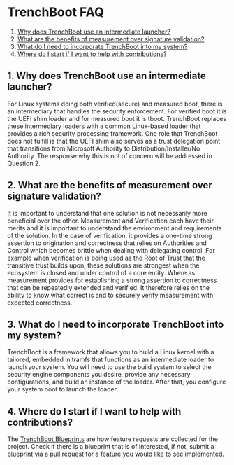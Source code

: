 TrenchBoot FAQ
==============

1. [Why does TrenchBoot use an intermediate
   launcher?](https://github.com/TrenchBoot/trenchboot/blob/drtm-blueprint/documentation/FAQ.md#1-why-does-trenchboot-use-an-intermediate-launcher)
2. [What are the benefits of measurement over signature
validation?](https://github.com/TrenchBoot/trenchboot/blob/drtm-blueprint/documentation/FAQ.md#2-what-are-the-benefits-of-measurement-over-signature-validation)
3. [What do I need to incorporate TrenchBoot into my
system?](https://github.com/TrenchBoot/trenchboot/blob/drtm-blueprint/documentation/FAQ.md#3-what-do-i-need-to-incorporate-trenchboot-into-my-system)
4. [Where do I start if I want to help with
contributions?](https://github.com/TrenchBoot/trenchboot/blob/drtm-blueprint/documentation/FAQ.md#4-where-do-i-start-if-i-want-to-help-with-contributions)


## 1. Why does TrenchBoot use an intermediate launcher?

For Linux systems doing both verified(secure) and measured boot, there is an
intermediary that handles the security enforcement. For verified boot it is the
UEFI shim loader and for measured boot it is tboot. TrenchBoot replaces these
intermediary loaders with a common Linux-based loader that provides a rich
security processing framework. One role that TrenchBoot does not fulfill is
that the UEFI shim also serves as a trust delegation point that transitions
from Microsoft Authority to Distribution/Installer/No Authority. The response
why this is not of concern will be addressed in Question 2.


## 2. What are the benefits of measurement over signature validation?

It is important to understand that one solution is not necessarily more
beneficial over the other. Measurement and Verification each have their merits
and it is important to understand the environment and requirements of the
solution. In the case of verification, it provides a one-time strong assertion
to origination and correctness that relies on Authorities and Control which
becomes brittle when dealing with delegating control. For example when
verification is being used as the Root of Trust that the transitive trust
builds upon, these solutions are strongest when the ecosystem is closed and
under control of a core entity. Where as measurement provides for establishing
a strong assertion to correctness that can be repeatedly extended and verified.
It therefore relies on the ability to know what correct is and to securely
verify measurement with expected correctness.


## 3. What do I need to incorporate TrenchBoot into my system? 

TrenchBoot is a framework that allows you to build a Linux kernel with a
tailored, embedded initramfs that functions as an intermediate loader to launch
your system. You will need to use the build system to select the security
engine components you desire, provide any necessary configurations, and build
an instance of the loader. After that, you configure your system boot to launch
the loader.


## 4. Where do I start if I want to help with contributions?

The [TrenchBoot
Blueprints](https://github.com/TrenchBoot/trenchboot/tree/drtm-blueprint/blueprints)
are how feature requests are collected for the project. Check if there is a
blueprint that is of interested, if not, submit a blueprint via a pull request
for a feature you would like to see implemented.
